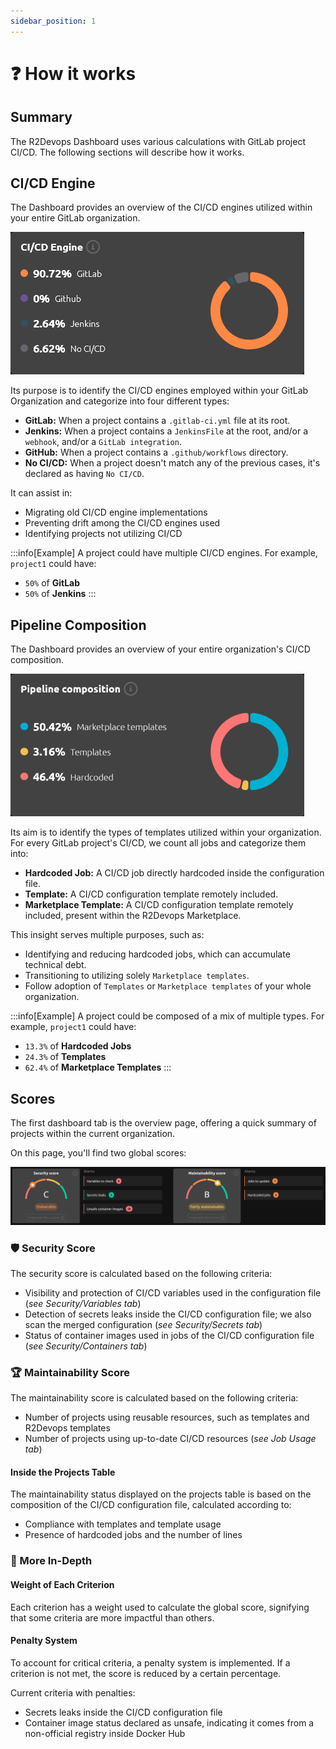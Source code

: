 ```yaml
---
sidebar_position: 1
---
```


# ❓ How it works

## Summary

The R2Devops Dashboard uses various calculations with GitLab project CI/CD. The following sections will describe how it works.

## CI/CD Engine

The Dashboard provides an overview of the CI/CD engines utilized within your entire GitLab organization.

![CI/CD Engines chart](./img/cicd-engine-chart.png)

Its purpose is to identify the CI/CD engines employed within your GitLab Organization and categorize into four different types:

- **GitLab:** When a project contains a `.gitlab-ci.yml` file at its root.
- **Jenkins:** When a project contains a `JenkinsFile` at the root, and/or a `webhook`, and/or a `GitLab integration`.
- **GitHub:** When a project contains a `.github/workflows` directory.
- **No CI/CD:** When a project doesn't match any of the previous cases, it's declared as having `No CI/CD`.

It can assist in:

- Migrating old CI/CD engine implementations
- Preventing drift among the CI/CD engines used
- Identifying projects not utilizing CI/CD

:::info[Example]
A project could have multiple CI/CD engines. For example, `project1` could have:

- `50%` of **GitLab**
- `50%` of **Jenkins**
  :::

## Pipeline Composition

The Dashboard provides an overview of your entire organization's CI/CD composition.

![Pipelines composition chart](./img/pipeline-composition-chart.png)

Its aim is to identify the types of templates utilized within your organization.
For every GitLab project's CI/CD, we count all jobs and categorize them into:

- **Hardcoded Job:** A CI/CD job directly hardcoded inside the configuration file.
- **Template:** A CI/CD configuration template remotely included.
- **Marketplace Template:** A CI/CD configuration template remotely included, present within the R2Devops Marketplace.

This insight serves multiple purposes, such as:

- Identifying and reducing hardcoded jobs, which can accumulate technical debt.
- Transitioning to utilizing solely `Marketplace templates`.
- Follow adoption of `Templates` or `Marketplace templates` of your whole organization.

:::info[Example]
A project could be composed of a mix of multiple types. For example, `project1` could have:

- `13.3%` of **Hardcoded Jobs**
- `24.3%` of **Templates**
- `62.4%` of **Marketplace Templates**
  :::

## Scores

The first dashboard tab is the overview page, offering a quick summary of projects within the current organization.

On this page, you'll find two global scores:

![Global scores](./img/global_scores.png)

### 🛡️ Security Score

The security score is calculated based on the following criteria:

- Visibility and protection of CI/CD variables used in the configuration file (_see Security/Variables tab_)
- Detection of secrets leaks inside the CI/CD configuration file; we also scan the merged configuration (_see Security/Secrets tab_)
- Status of container images used in jobs of the CI/CD configuration file (_see Security/Containers tab_)

### 🏆 Maintainability Score

The maintainability score is calculated based on the following criteria:

- Number of projects using reusable resources, such as templates and R2Devops templates
- Number of projects using up-to-date CI/CD resources (_see Job Usage tab_)

#### Inside the Projects Table

The maintainability status displayed on the projects table is based on the composition of the CI/CD configuration file, calculated according to:

- Compliance with templates and template usage
- Presence of hardcoded jobs and the number of lines

### 🤿 More In-Depth

#### Weight of Each Criterion

Each criterion has a weight used to calculate the global score, signifying that some criteria are more impactful than others.

#### Penalty System

To account for critical criteria, a penalty system is implemented. If a criterion is not met, the score is reduced by a certain percentage.

Current criteria with penalties:

- Secrets leaks inside the CI/CD configuration file
- Container image status declared as unsafe, indicating it comes from a non-official registry inside Docker Hub
